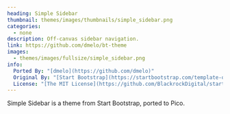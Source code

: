```yaml
---
heading: Simple Sidebar
thumbnail: themes/images/thumbnails/simple_sidebar.png
categories:
  - none
description: Off-canvas sidebar navigation.
link: https://github.com/dmelo/bt-theme
images:
  - themes/images/fullsize/simple_sidebar.png
info:
  Ported By: "[dmelo](https://github.com/dmelo)"
  Original By: "[Start Bootstrap](https://startbootstrap.com/template-overviews/simple-sidebar/)"
  License: "[The MIT License](https://github.com/BlackrockDigital/startbootstrap-simple-sidebar/blob/master/LICENSE)"
---
```


Simple Sidebar is a theme from Start Bootstrap, ported to Pico.

